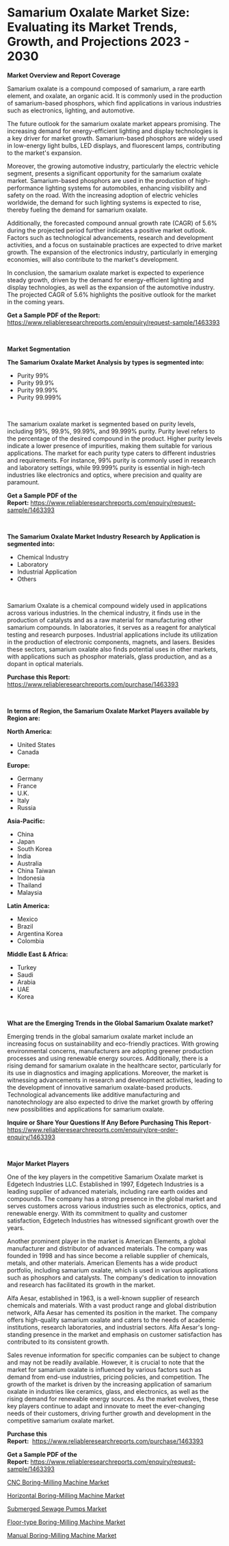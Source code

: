 <p><h1>Samarium Oxalate Market Size: Evaluating its Market Trends, Growth, and Projections 2023 - 2030</h1></p><p><strong>Market Overview and Report Coverage</strong></p>
<p><p>Samarium oxalate is a compound composed of samarium, a rare earth element, and oxalate, an organic acid. It is commonly used in the production of samarium-based phosphors, which find applications in various industries such as electronics, lighting, and automotive.</p><p>The future outlook for the samarium oxalate market appears promising. The increasing demand for energy-efficient lighting and display technologies is a key driver for market growth. Samarium-based phosphors are widely used in low-energy light bulbs, LED displays, and fluorescent lamps, contributing to the market's expansion.</p><p>Moreover, the growing automotive industry, particularly the electric vehicle segment, presents a significant opportunity for the samarium oxalate market. Samarium-based phosphors are used in the production of high-performance lighting systems for automobiles, enhancing visibility and safety on the road. With the increasing adoption of electric vehicles worldwide, the demand for such lighting systems is expected to rise, thereby fueling the demand for samarium oxalate.</p><p>Additionally, the forecasted compound annual growth rate (CAGR) of 5.6% during the projected period further indicates a positive market outlook. Factors such as technological advancements, research and development activities, and a focus on sustainable practices are expected to drive market growth. The expansion of the electronics industry, particularly in emerging economies, will also contribute to the market's development.</p><p>In conclusion, the samarium oxalate market is expected to experience steady growth, driven by the demand for energy-efficient lighting and display technologies, as well as the expansion of the automotive industry. The projected CAGR of 5.6% highlights the positive outlook for the market in the coming years.</p></p>
<p><strong>Get a Sample PDF of the Report:</strong> <a href="https://www.reliableresearchreports.com/enquiry/request-sample/1463393">https://www.reliableresearchreports.com/enquiry/request-sample/1463393</a></p>
<p>&nbsp;</p>
<p><strong>Market Segmentation</strong></p>
<p><strong>The Samarium Oxalate Market Analysis by types is segmented into:</strong></p>
<p><ul><li>Purity 99%</li><li>Purity 99.9%</li><li>Purity 99.99%</li><li>Purity 99.999%</li></ul></p>
<p>&nbsp;</p>
<p><p>The samarium oxalate market is segmented based on purity levels, including 99%, 99.9%, 99.99%, and 99.999% purity. Purity level refers to the percentage of the desired compound in the product. Higher purity levels indicate a lower presence of impurities, making them suitable for various applications. The market for each purity type caters to different industries and requirements. For instance, 99% purity is commonly used in research and laboratory settings, while 99.999% purity is essential in high-tech industries like electronics and optics, where precision and quality are paramount.</p></p>
<p><strong>Get a Sample PDF of the Report:</strong>&nbsp;<a href="https://www.reliableresearchreports.com/enquiry/request-sample/1463393">https://www.reliableresearchreports.com/enquiry/request-sample/1463393</a></p>
<p>&nbsp;</p>
<p><strong>The Samarium Oxalate Market Industry Research by Application is segmented into:</strong></p>
<p><ul><li>Chemical Industry</li><li>Laboratory</li><li>Industrial Application</li><li>Others</li></ul></p>
<p>&nbsp;</p>
<p><p>Samarium Oxalate is a chemical compound widely used in applications across various industries. In the chemical industry, it finds use in the production of catalysts and as a raw material for manufacturing other samarium compounds. In laboratories, it serves as a reagent for analytical testing and research purposes. Industrial applications include its utilization in the production of electronic components, magnets, and lasers. Besides these sectors, samarium oxalate also finds potential uses in other markets, with applications such as phosphor materials, glass production, and as a dopant in optical materials.</p></p>
<p><strong>Purchase this Report:</strong>&nbsp; <a href="https://www.reliableresearchreports.com/purchase/1463393">https://www.reliableresearchreports.com/purchase/1463393</a></p>
<p>&nbsp;</p>
<p><strong>In terms of Region, the Samarium Oxalate Market Players available by Region are:</strong></p>
<p>
    <p> <strong> North America: </strong>
        <ul>
            <li>United States</li>
            <li>Canada</li>
        </ul>
        </p> 
    <p> <strong> Europe: </strong>
        <ul>
            <li>Germany</li>
            <li>France</li>
            <li>U.K.</li>
            <li>Italy</li>
            <li>Russia</li>
        </ul>
        </p> 
    <p> <strong> Asia-Pacific: </strong>
        <ul>
            <li>China</li>
            <li>Japan</li>
            <li>South Korea</li>
            <li>India</li>
            <li>Australia</li>
            <li>China Taiwan</li>
            <li>Indonesia</li>
            <li>Thailand</li>
            <li>Malaysia</li>
        </ul>
        </p> 
    <p> <strong> Latin America: </strong>
        <ul>
            <li>Mexico</li>
            <li>Brazil</li>
            <li>Argentina Korea</li>
            <li>Colombia</li>
        </ul>
        </p> 
    <p> <strong> Middle East & Africa: </strong>
        <ul>
            <li>Turkey</li>
            <li>Saudi</li>
            <li>Arabia</li>
            <li>UAE</li>
            <li>Korea</li>
        </ul>
    </p>
    </p>
<p>&nbsp;</p>
<p><strong>What are the Emerging Trends in the Global Samarium Oxalate market?</strong></p>
<p><p>Emerging trends in the global samarium oxalate market include an increasing focus on sustainability and eco-friendly practices. With growing environmental concerns, manufacturers are adopting greener production processes and using renewable energy sources. Additionally, there is a rising demand for samarium oxalate in the healthcare sector, particularly for its use in diagnostics and imaging applications. Moreover, the market is witnessing advancements in research and development activities, leading to the development of innovative samarium oxalate-based products. Technological advancements like additive manufacturing and nanotechnology are also expected to drive the market growth by offering new possibilities and applications for samarium oxalate.</p></p>
<p><strong>Inquire or Share Your Questions If Any Before Purchasing This Report</strong>- <a href="https://www.reliableresearchreports.com/enquiry/pre-order-enquiry/1463393">https://www.reliableresearchreports.com/enquiry/pre-order-enquiry/1463393</a></p>
<p>&nbsp;</p>
<p><strong>Major Market Players</strong></p>
<p><p>One of the key players in the competitive Samarium Oxalate market is Edgetech Industries LLC. Established in 1997, Edgetech Industries is a leading supplier of advanced materials, including rare earth oxides and compounds. The company has a strong presence in the global market and serves customers across various industries such as electronics, optics, and renewable energy. With its commitment to quality and customer satisfaction, Edgetech Industries has witnessed significant growth over the years.</p><p>Another prominent player in the market is American Elements, a global manufacturer and distributor of advanced materials. The company was founded in 1998 and has since become a reliable supplier of chemicals, metals, and other materials. American Elements has a wide product portfolio, including samarium oxalate, which is used in various applications such as phosphors and catalysts. The company's dedication to innovation and research has facilitated its growth in the market.</p><p>Alfa Aesar, established in 1963, is a well-known supplier of research chemicals and materials. With a vast product range and global distribution network, Alfa Aesar has cemented its position in the market. The company offers high-quality samarium oxalate and caters to the needs of academic institutions, research laboratories, and industrial sectors. Alfa Aesar's long-standing presence in the market and emphasis on customer satisfaction has contributed to its consistent growth.</p><p>Sales revenue information for specific companies can be subject to change and may not be readily available. However, it is crucial to note that the market for samarium oxalate is influenced by various factors such as demand from end-use industries, pricing policies, and competition. The growth of the market is driven by the increasing application of samarium oxalate in industries like ceramics, glass, and electronics, as well as the rising demand for renewable energy sources. As the market evolves, these key players continue to adapt and innovate to meet the ever-changing needs of their customers, driving further growth and development in the competitive samarium oxalate market.</p></p>
<p><strong>Purchase this Report:</strong>&nbsp;&nbsp;<a href="https://www.reliableresearchreports.com/purchase/1463393">https://www.reliableresearchreports.com/purchase/1463393</a></p>
<p></p>
<p><strong>Get a Sample PDF of the Report:</strong>&nbsp;<a href="https://www.reliableresearchreports.com/enquiry/request-sample/1463393">https://www.reliableresearchreports.com/enquiry/request-sample/1463393</a></p>
<p><p><a href="https://medium.com/@reportprime05/cnc-boring-milling-machine-market-analysis-and-sze-forecasted-for-period-from-2023-to-2030-11ec85f54b94">CNC Boring-Milling Machine Market</a></p><p><a href="https://medium.com/@krithi.reportprime/horizontal-boring-milling-machine-market-exploring-market-share-market-trends-and-future-growth-03b8c74a2268">Horizontal Boring-Milling Machine Market</a></p><p><a href="https://medium.com/@kabirkhanrp23/submerged-sewage-pumps-nbsp-market-focuses-on-market-share-size-and-projected-forecast-till-2030-97e2201d30e9">Submerged Sewage Pumps Market</a></p><p><a href="https://medium.com/@shivangi.reportprime/floor-type-boring-milling-machine-market-the-key-to-successful-business-strategy-forecast-till-0a8d153bee29">Floor-type Boring-Milling Machine Market</a></p><p><a href="https://medium.com/@sheetal.reportprime/manual-boring-milling-machine-market-report-reveals-the-latest-trends-and-growth-opportunities-of-735b7717dcd5">Manual Boring-Milling Machine Market</a></p></p>